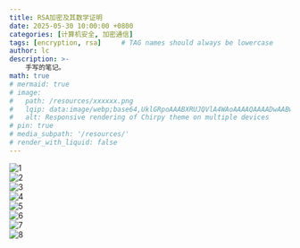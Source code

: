 ```yaml
---
title: RSA加密及其数学证明
date: 2025-05-30 10:00:00 +0800
categories: [计算机安全, 加密通信]
tags: [encryption, rsa]     # TAG names should always be lowercase
author: lc
description: >-
    手写的笔记。
math: true
# mermaid: true
# image:
#   path: /resources/xxxxxx.png
#   lqip: data:image/webp;base64,UklGRpoAAABXRUJQVlA4WAoAAAAQAAAADwAABwAAQUxQSDIAAAARL0AmbZurmr57yyIiqE8oiG0bejIYEQTgqiDA9vqnsUSI6H+oAERp2HZ65qP/VIAWAFZQOCBCAAAA8AEAnQEqEAAIAAVAfCWkAALp8sF8rgRgAP7o9FDvMCkMde9PK7euH5M1m6VWoDXf2FkP3BqV0ZYbO6NA/VFIAAAA
#   alt: Responsive rendering of Chirpy theme on multiple devices
# pin: true
# media_subpath: '/resources/'
# render_with_liquid: false
---
```

![1](../assets/img/rsa/Page1.png)  
![2](../assets/img/rsa/Page2.png)  
![3](../assets/img/rsa/Page3.png)  
![4](../assets/img/rsa/Page4.png)  
![5](../assets/img/rsa/Page5.png)  
![6](../assets/img/rsa/Page6.png)  
![7](../assets/img/rsa/Page7.png)  
![8](../assets/img/rsa/Page8.png)  

<script src="https://giscus.app/client.js"
        data-repo="Le1zyCatt/le1zycatt.github.io"
        data-repo-id="R_kgDOORaJaw"
        data-category="Announcements"
        data-category-id="DIC_kwDOORaJa84Co8xd"
        data-mapping="pathname"
        data-strict="0"
        data-reactions-enabled="1"
        data-emit-metadata="0"
        data-input-position="bottom"
        data-theme="preferred_color_scheme"
        data-lang="zh-CN"
        crossorigin="anonymous"
        async>
</script>
